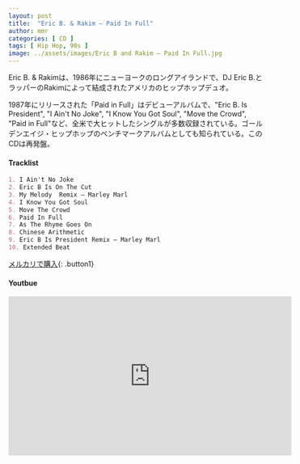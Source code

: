```yaml
---
layout: post
title:  "Eric B. & Rakim – Paid In Full"
author: mmr
categories: [ CD ]
tags: [ Hip Hop, 90s ]
image: ../assets/images/Eric B and Rakim – Paid In Full.jpg
---
```


Eric B. & Rakimは、1986年にニューヨークのロングアイランドで、DJ Eric B.とラッパーのRakimによって結成されたアメリカのヒップホップデュオ。

1987年にリリースされた「Paid in Full」はデビューアルバムで、"Eric B. Is President", "I Ain't No Joke", "I Know You Got Soul", "Move the Crowd",  "Paid in Full"など、全米で大ヒットしたシングルが多数収録されている。ゴールデンエイジ・ヒップホップのベンチマークアルバムとしても知られている。このCDは再発盤。


#### Tracklist
```md
1. I Ain't No Joke
2. Eric B Is On The Cut
3. My Melody  Remix – Marley Marl
4. I Know You Got Soul
5. Move The Crowd
6. Paid In Full
7. As The Rhyme Goes On
8. Chinese Arithmetic
9. Eric B Is President Remix – Marley Marl
10. Extended Beat
```

[メルカリで購入](https://jp.mercari.com/item/m43658381815?afid=6142608987){: .button1}

#### Youtbue
<iframe width="560" height="315" src="https://www.youtube.com/embed/eXF7ux_ES3E?si=5z4SlxD9d2yxBZnT" title="YouTube video player" frameborder="0" allow="accelerometer; autoplay; clipboard-write; encrypted-media; gyroscope; picture-in-picture; web-share" referrerpolicy="strict-origin-when-cross-origin" allowfullscreen></iframe>